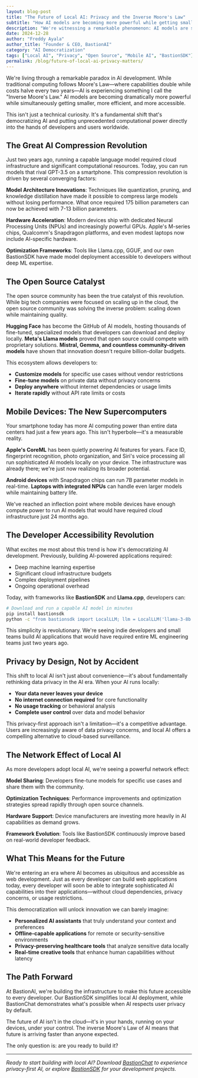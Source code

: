 ```yaml
---
layout: blog-post
title: "The Future of Local AI: Privacy and the Inverse Moore's Law"
subtitle: "How AI models are becoming more powerful while getting smaller and more accessible"
description: "We're witnessing a remarkable phenomenon: AI models are simultaneously becoming more sophisticated and more compact. Thanks to the open source community and frameworks like BastionSDK and Llama.cpp, powerful AI is now accessible to every developer."
date: 2024-12-28
author: "Freddy Ayala"
author_title: "Founder & CEO, BastionAI"
category: "AI Democratization"
tags: ["Local AI", "Privacy", "Open Source", "Mobile AI", "BastionSDK"]
permalink: /blog/future-of-local-ai-privacy-matters/
---
```


We're living through a remarkable paradox in AI development. While traditional computing follows Moore's Law—where capabilities double while costs halve every two years—AI is experiencing something I call the "Inverse Moore's Law." AI models are becoming dramatically more powerful while simultaneously getting smaller, more efficient, and more accessible.

This isn't just a technical curiosity. It's a fundamental shift that's democratizing AI and putting unprecedented computational power directly into the hands of developers and users worldwide.

## The Great AI Compression Revolution

Just two years ago, running a capable language model required cloud infrastructure and significant computational resources. Today, you can run models that rival GPT-3.5 on a smartphone. This compression revolution is driven by several converging factors:

**Model Architecture Innovations**: Techniques like quantization, pruning, and knowledge distillation have made it possible to compress large models without losing performance. What once required 175 billion parameters can now be achieved with 7-13 billion parameters.

**Hardware Acceleration**: Modern devices ship with dedicated Neural Processing Units (NPUs) and increasingly powerful GPUs. Apple's M-series chips, Qualcomm's Snapdragon platforms, and even modest laptops now include AI-specific hardware.

**Optimization Frameworks**: Tools like Llama.cpp, GGUF, and our own BastionSDK have made model deployment accessible to developers without deep ML expertise.

## The Open Source Catalyst

The open source community has been the true catalyst of this revolution. While big tech companies were focused on scaling up in the cloud, the open source community was solving the inverse problem: scaling down while maintaining quality.

**Hugging Face** has become the GitHub of AI models, hosting thousands of fine-tuned, specialized models that developers can download and deploy locally. **Meta's Llama models** proved that open source could compete with proprietary solutions. **Mistral, Gemma, and countless community-driven models** have shown that innovation doesn't require billion-dollar budgets.

This ecosystem allows developers to:
- **Customize models** for specific use cases without vendor restrictions
- **Fine-tune models** on private data without privacy concerns  
- **Deploy anywhere** without internet dependencies or usage limits
- **Iterate rapidly** without API rate limits or costs

## Mobile Devices: The New Supercomputers

Your smartphone today has more AI computing power than entire data centers had just a few years ago. This isn't hyperbole—it's a measurable reality.

**Apple's CoreML** has been quietly powering AI features for years. Face ID, fingerprint recognition, photo organization, and Siri's voice processing all run sophisticated AI models locally on your device. The infrastructure was already there; we're just now realizing its broader potential.

**Android devices** with Snapdragon chips can run 7B parameter models in real-time. **Laptops with integrated NPUs** can handle even larger models while maintaining battery life.

We've reached an inflection point where mobile devices have enough compute power to run AI models that would have required cloud infrastructure just 24 months ago.

## The Developer Accessibility Revolution

What excites me most about this trend is how it's democratizing AI development. Previously, building AI-powered applications required:
- Deep machine learning expertise
- Significant cloud infrastructure budgets
- Complex deployment pipelines
- Ongoing operational overhead

Today, with frameworks like **BastionSDK** and **Llama.cpp**, developers can:

```bash
# Download and run a capable AI model in minutes
pip install bastionsdk
python -c "from bastionsdk import LocalLLM; llm = LocalLLM('llama-3-8b'); print(llm.chat('Hello!'))"
```

This simplicity is revolutionary. We're seeing indie developers and small teams build AI applications that would have required entire ML engineering teams just two years ago.

## Privacy by Design, Not by Accident

This shift to local AI isn't just about convenience—it's about fundamentally rethinking data privacy in the AI era. When your AI runs locally:

- **Your data never leaves your device**
- **No internet connection required** for core functionality
- **No usage tracking** or behavioral analysis
- **Complete user control** over data and model behavior

This privacy-first approach isn't a limitation—it's a competitive advantage. Users are increasingly aware of data privacy concerns, and local AI offers a compelling alternative to cloud-based surveillance.

## The Network Effect of Local AI

As more developers adopt local AI, we're seeing a powerful network effect:

**Model Sharing**: Developers fine-tune models for specific use cases and share them with the community.

**Optimization Techniques**: Performance improvements and optimization strategies spread rapidly through open source channels.

**Hardware Support**: Device manufacturers are investing more heavily in AI capabilities as demand grows.

**Framework Evolution**: Tools like BastionSDK continuously improve based on real-world developer feedback.

## What This Means for the Future

We're entering an era where AI becomes as ubiquitous and accessible as web development. Just as every developer can build web applications today, every developer will soon be able to integrate sophisticated AI capabilities into their applications—without cloud dependencies, privacy concerns, or usage restrictions.

This democratization will unlock innovation we can barely imagine:
- **Personalized AI assistants** that truly understand your context and preferences
- **Offline-capable applications** for remote or security-sensitive environments  
- **Privacy-preserving healthcare tools** that analyze sensitive data locally
- **Real-time creative tools** that enhance human capabilities without latency

## The Path Forward

At BastionAI, we're building the infrastructure to make this future accessible to every developer. Our BastionSDK simplifies local AI deployment, while BastionChat demonstrates what's possible when AI respects user privacy by default.

The future of AI isn't in the cloud—it's in your hands, running on your devices, under your control. The inverse Moore's Law of AI means that future is arriving faster than anyone expected.

The only question is: are you ready to build it?

---

*Ready to start building with local AI? Download [BastionChat](/products/bastion-chat/) to experience privacy-first AI, or explore [BastionSDK](mailto:bastionaisolutions@gmail.com?subject=BastionSDK%20Access&body=I'm%20interested%20in%20learning%20more%20about%20BastionSDK%20for%20local%20AI%20development.) for your development projects.* 